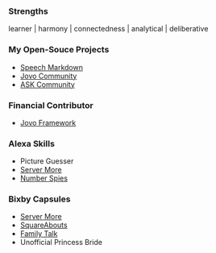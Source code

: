 ### Strengths
learner | harmony | connectedness | analytical | deliberative

### My Open-Souce Projects
- [Speech Markdown](https://www.speechmarkdown.org)
- [Jovo Community](https://github.com/jovo-community)
- [ASK Community](https://github.com/ask-community)

### Financial Contributor
- [Jovo Framework](https://opencollective.com/jovo-framework)

### Alexa Skills
- Picture Guesser
- [Server More](https://servemore.shazaml.com/)
- [Number Spies](https://numberspies.com/)

### Bixby Capsules
- [Server More](https://servemore.shazaml.com/)
- [SquareAbouts](https://squareabouts.shazaml.com/)
- [Family Talk](https://familytalk.shazaml.com/)
- Unofficial Princess Bride

